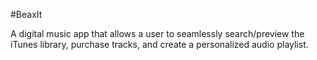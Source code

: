 #BeaxIt

A digital music app that allows a user to seamlessly search/preview the iTunes library, purchase tracks, and create a personalized audio playlist.
